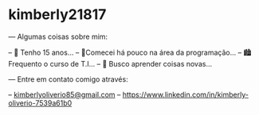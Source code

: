 # kimberly21817

 — Algumas coisas sobre mim:

– 🍁 Tenho 15 anos...
– 🎈Comecei há pouco na área da programação...
– 🏙 Frequento o curso de T.I...
– 🌆 Busco aprender coisas novas...

 — Entre em contato comigo através:

– kimberlyoliverio85@gmail.com
– https://www.linkedin.com/in/kimberly-oliverio-7539a61b0
